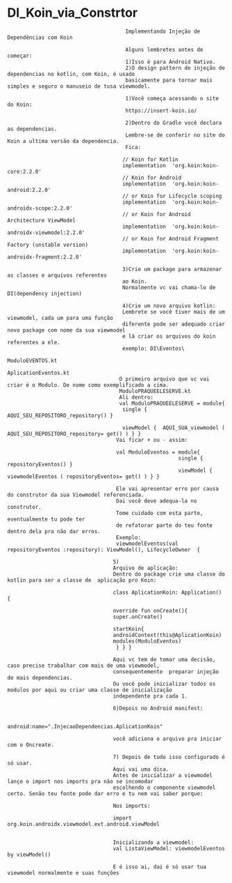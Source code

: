 # DI_Koin_via_Constrtor
                                          Implementando Injeção de Dependências com Koin
                                                                                                                
                                          Alguns lembretes antes de começar:
                                          1)Isso é para Android Nativo.
                                          2)O design pattern de injeção de dependencias no kotlin, com Koin, é usado
                                          basicamente para tornar mais simples e seguro o manuseio de tusa viewmodel.
                                                            
                                          1)Você começa acessando o site do Koin:
                                          https://insert-koin.io/
                                                            
                                          2)Dentro do Gradle você declara as dependencias.
                                          Lembre-se de conferir no site do Koin a ultima versão da dependencia.
                                          Fica:
                                                            
                                         // Koin for Kotlin
                                         implementation  'org.koin:koin-core:2.2.0'
                                         // Koin for Android
                                         implementation  'org.koin:koin-android:2.2.0'
                                         // or Koin for Lifecycle scoping
                                         implementation  'org.koin:koin-androidx-scope:2.2.0'
                                         // or Koin for Android Architecture ViewModel
                                         implementation  'org.koin:koin-androidx-viewmodel:2.2.0'
                                         // or Koin for Android Fragment Factory (unstable version)
                                         implementation  'org.koin:koin-androidx-fragment:2.2.0'
                                                            
                                         3)Crie um package para armazenar as classes e arquivos referentes 
                                         ao Koin.
                                         Normalmente vc vai chama-lo de DI(dependency injection)
                                                            
                                         4)Crie um novo arquivo kotlin:
                                         Lembrete se você tiver mais de um viewmodel, cada um para uma função
                                         diferente pode ser adequado criar novo package com nome da sua viewmodel
                                         e lá criar os arquivos do koin referentes a ele. 
                                         exemplo: DI\Eventos\
                                                            ModuloEVENTOS.kt
                                                             AplicationEventos.kt
                                        O primeiro arquivo que vc vai criar é o Modulo. De nome como exemplificado a cima.
                                        ModuloPRAQUEELESERVE.kt
                                        Ali dentro:
                                        val ModuloPRAQUEELESERVE = module{
                                         single { AQUI_SEU_REPOSITORO_repository() }

                                         viewModel {  AQUI_SUA_viewmodel ( AQUI_SEU_REPOSITORO_repository= get() ) } }
                                       Vai ficar + ou - assim:
                                                                   
                                       val ModuloEventos = module{
                                                           single { repositoryEventos() }
                                                           viewModel {  viewmodelEventos ( repositoryEventos= get() ) } }
                                                                   
                                       Ele vai apresentar erro por causa do construtor da sua Viewmodel referenciada.
                                       Dai você deve adequa-la no construtor. 
                                       Tome cuidado com esta parte, eventualmente tu pode ter
                                       de refatorar parte do teu fonte dentro dela pra não dar erros.
                                       Exemplo:
                                       viewmodelEventos(val repositoryEventos :repository): ViewModel(), LifecycleOwner  {
                                                           
                                      5)
                                      Arquivo de aplicação:
                                      Dentro do package crie uma classe do kotlin para ser a classe de  aplicação pro Koin:
                                                           
                                      class AplicationKoin: Application() {

                                      override fun onCreate(){
                                      super.onCreate()

                                      startKoin{
                                      androidContext(this@AplicationKoin)
                                      modules(ModuloEventos)
                                       } } }
                                                            
                                      Aqui vc tem de tomar uma decisão, caso precise trabalhar com mais de uma viewmodel,
                                      consequentemente  preparar injeção de mais dependencias.
                                      Ou você pode inicializar todos os modulos por aqui ou criar uma classe de inicialização
                                      independente pra cada 1.
                                                            
                                      6)Depois no Android manifest:
                                                            
                                      android:name=".InjecaoDependencias.AplicationKoin"
                                                             
                                      você adiciona o arquivo pra iniciar com o Oncreate.
                                                             
                                      7) Depois de tudo isso configurado é só usar.
                                      Aqui vai uma dica.
                                      Antes de inicializar a viewmodel lançe o import nos imports pra não se incomodar 
                                      escolhendo o componente viewmodel certo. Senão teu fonte pode dar erro e tu nem vai saber porque:
                                                             
                                      Nos imports:
                                                             
                                      import org.koin.androidx.viewmodel.ext.android.viewModel
                                                             
                                                             
                                      Inicializando a viewmodel:
                                      val ListaViewModel: viewmodelEventos by viewModel()
                                                              
                                      E é isso ai, dai é só usar tua viewmodel normalmente e suas funções
                                                            
                                                            
                                                            

